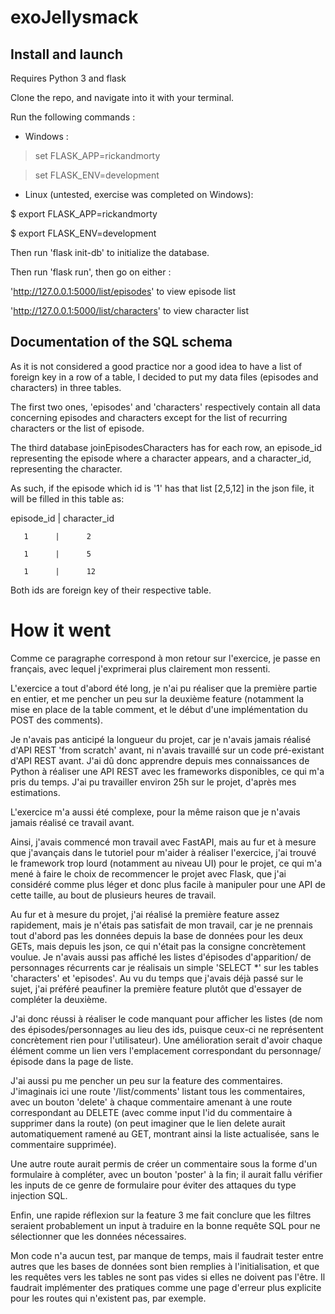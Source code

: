 # exoJellysmack

## Install and launch

Requires Python 3 and flask

Clone the repo, and navigate into it with your terminal.

Run the following commands :

- Windows : 

> set FLASK_APP=rickandmorty

> set FLASK_ENV=development

- Linux (untested, exercise was completed on Windows): 

$ export FLASK_APP=rickandmorty

$ export FLASK_ENV=development

Then run 'flask init-db' to initialize the database.

Then run 'flask run', then go on either :

'http://127.0.0.1:5000/list/episodes' to view episode list

'http://127.0.0.1:5000/list/characters' to view character list

## Documentation of the SQL schema

As it is not considered a good practice nor a good idea to have a list of foreign key in a row of a table, I decided to put my data files (episodes and characters) in three tables.

The first two ones, 'episodes' and 'characters' respectively contain all data concerning episodes and characters except for the list of recurring characters or the list of episode.

The third database joinEpisodesCharacters has for each row, an episode_id representing the episode where a character appears, and a character_id, representing the character.

As such, if the episode which id is '1' has that list [2,5,12] in the json file, it will be filled in this table as:

  episode_id  |  character_id
  
       1      |      2
       
       1      |      5
       
       1      |      12

Both ids are foreign key of their respective table.

# How it went

Comme ce paragraphe correspond à mon retour sur l'exercice, je passe en français, avec lequel j'exprimerai plus clairement mon ressenti.


L'exercice a tout d'abord été long, je n'ai pu réaliser que la première partie en entier, et me pencher un peu sur la deuxième feature (notamment la mise en place de la table comment, et le début d'une implémentation du POST des comments).

Je n'avais pas anticipé la longueur du projet, car je n'avais jamais réalisé d'API REST 'from scratch' avant, ni n'avais travaillé sur un code pré-existant d'API REST avant. J'ai dû donc apprendre depuis mes connaissances de Python à réaliser une API REST avec les frameworks disponibles, ce qui m'a pris du temps. J'ai pu travailler environ 25h sur le projet, d'après mes estimations.

L'exercice m'a aussi été complexe, pour la même raison que je n'avais jamais réalisé ce travail avant.

Ainsi, j'avais commencé mon travail avec FastAPI, mais au fur et à mesure que j'avançais dans le tutoriel pour m'aider à réaliser l'exercice, j'ai trouvé le framework trop lourd (notamment au niveau UI) pour le projet, ce qui m'a mené à faire le choix de recommencer le projet avec Flask, que j'ai considéré comme plus léger et donc plus facile à manipuler pour une API de cette taille, au bout de plusieurs heures de travail.


Au fur et à mesure du projet, j'ai réalisé la première feature assez rapidement, mais je n'étais pas satisfait de mon travail, car je ne prennais tout d'abord pas les données depuis la base de données pour les deux GETs, mais depuis les json, ce qui n'était pas la consigne concrètement voulue. Je n'avais aussi pas affiché les listes d'épisodes d'apparition/ de personnages récurrents car je réalisais un simple 'SELECT *' sur les tables 'characters' et 'episodes'. Au vu du temps que j'avais déjà passé sur le sujet, j'ai préféré peaufiner la première feature plutôt que d'essayer de compléter la deuxième.

J'ai donc réussi à réaliser le code manquant pour afficher les listes (de nom des épisodes/personnages au lieu des ids, puisque ceux-ci ne représentent concrètement rien pour l'utilisateur). Une amélioration serait d'avoir chaque élément comme un lien vers l'emplacement correspondant du personnage/épisode dans la page de liste.


J'ai aussi pu me pencher un peu sur la feature des commentaires. J'imaginais ici une route '/list/comments' listant tous les commentaires, avec un bouton 'delete' à chaque commentaire amenant à une route correspondant au DELETE (avec comme input l'id du commentaire à supprimer dans la route) (on peut imaginer que le lien delete aurait automatiquement ramené au GET, montrant ainsi la liste actualisée, sans le commentaire supprimée).

Une autre route aurait permis de créer un commentaire sous la forme d'un formulaire à compléter, avec un bouton 'poster' à la fin; il aurait fallu vérifier les inputs de ce genre de formulaire pour éviter des attaques du type injection SQL.


Enfin, une rapide réflexion sur la feature 3 me fait conclure que les filtres seraient probablement un input à traduire en la bonne requête SQL pour ne sélectionner que les données nécessaires.


Mon code n'a aucun test, par manque de temps, mais il faudrait tester entre autres que les bases de données sont bien remplies à l'initialisation, et que les requêtes vers les tables ne sont pas vides si elles ne doivent pas l'être. Il faudrait implémenter des pratiques comme une page d'erreur plus explicite pour les routes qui n'existent pas, par exemple.
